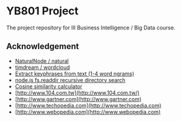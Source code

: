 YB801 Project
=============

The project repository for III Business Intelligence / Big Data course.

Acknowledgement
-------------------
 - [NaturalNode / natural](https://github.com/NaturalNode/natural)
 - [timdream / wordcloud](https://github.com/timdream/wordcloud)
 - [Extract keyphrases from text (1-4 word ngrams)](http://stackoverflow.com/questions/7085454/extract-keyphrases-from-text-1-4-word-ngrams)
 - [node.js fs.readdir recursive directory search](http://stackoverflow.com/questions/5827612/node-js-fs-readdir-recursive-directory-search)
 - [Cosine similarity calculator](https://gist.github.com/wetmore/3204211)
 - [http://www.104.com.tw](http://www.104.com.tw/)
 - [http://www.gartner.com](http://www.gartner.com)
 - [http://www.techopedia.com](http://www.techopedia.com)
 - [http://www.webopedia.com](http://www.webopedia.com)
 
